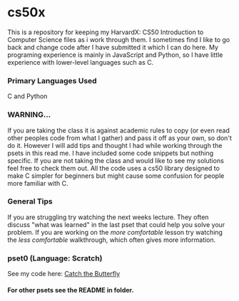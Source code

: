 # cs50x
This is a repository for keeping my HarvardX: CS50 Introduction to Computer Science files as i work through them.
I sometimes find I like to go back and change code after I have submitted it which I can do here. My programing experience is mainly in JavaScript and Python, so I have little experience with lower-level languages such as C.

### Primary Languages Used
C and Python

### WARNING...
If you are taking the class it is against academic rules to copy (or even read other peoples code from what I gather)
and pass it off as your own, so don't do it. However I will add tips and thought I had while working through the psets
in this read me. I have included some code snippets but nothing specific. If you are not taking the class and would
like to see my solutions feel free to check them out. All the code uses a cs50 library designed to make C simpler for
beginners but might cause some confusion for people more familiar with C.

### General Tips
If you are struggling try watching the next weeks lecture. They often discuss
"what was learned" in the last pset that could help you solve your problem. If you
are working on the *more comfortable* lesson try watching the *less comfortable*
walkthrough, which often gives more information.


### pset0 (Language: Scratch)
See my code here: [Catch the Butterfly](https://scratch.mit.edu/projects/149761466/)

#### For other psets see the README in folder.
